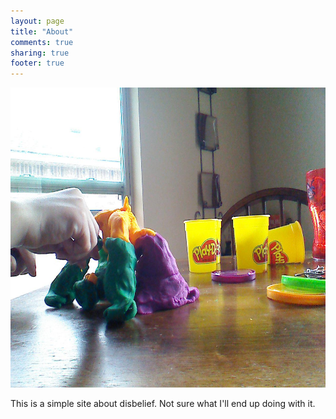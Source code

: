 ```yaml
---
layout: page
title: "About"
comments: true
sharing: true
footer: true
---
```

<p><img src="/images/IMG_20130112_121630_0.jpg" width="640" height="480" alt="playdo construction by kids"></p>
<p>This is a simple site about disbelief. Not sure what I'll end up doing with it.</p>

